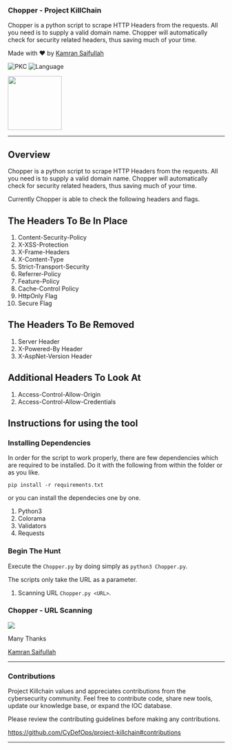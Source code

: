 ### Chopper - Project KillChain
Chopper is a python script to scrape HTTP Headers from the requests. All you need is to supply a valid domain name. Chopper will automatically check for security related headers, thus saving much of your time.

Made with :heart: by [Kamran Saifullah](https://linkedin.com/in/KamranSaifullah)

![PKC](https://img.shields.io/badge/Project-%20Killchain-357441)
![Language](https://img.shields.io/badge/Language-%20Python-357441?style=flat-square)

<img src="https://img1.wsimg.com/blobby/go/1cf5bcbc-aad3-42e4-a7e0-6c0149aec441/downloads/BG%20Gradient%20(2).png" width="125" height="125">

----
## Overview

Chopper is a python script to scrape HTTP Headers from the requests. All you need is to supply a valid domain name. Chopper will automatically check for security related headers, thus saving much of your time.

Currently Chopper is able to check the following headers and flags.

## The Headers To Be In Place

1. Content-Security-Policy 
2. X-XSS-Protection
3. X-Frame-Headers
4. X-Content-Type
5. Strict-Transport-Security
6. Referrer-Policy
7. Feature-Policy
8. Cache-Control Policy
9. HttpOnly Flag
10. Secure Flag

## The Headers To Be Removed

1. Server Header 
2. X-Powered-By Header
3. X-AspNet-Version Header

## Additional Headers To Look At

1. Access-Control-Allow-Origin
2. Access-Control-Allow-Credentials


## Instructions for using the tool

### Installing Dependencies
In order for the script to work properly, there are few dependencies which are required to be installed. Do it with the following from within the folder or as you like. 

```pip install -r requirements.txt```

or you can install the dependecies one by one. 

1. Python3
2. Colorama
3. Validators
4. Requests

### Begin The Hunt

Execute the `Chopper.py` by doing simply as 
```python3 Chopper.py```. 

The scripts only take the URL as a parameter.

1. Scanning URL `Chopper.py <URL>`.

### Chopper - URL Scanning

![](https://raw.githubusercontent.com/deFr0ggy/deFr0ggy.github.io/master/assets/chopper.png)

Many Thanks

[Kamran Saifullah](https://linkedin.com/in/KamranSaifullah)

----

### Contributions
Project Killchain values and appreciates contributions from the cybersecurity community. Feel free to contribute code, share new tools, update our knowledge base, or expand the IOC database. 

Please review the contributing guidelines before making any contributions.

https://github.com/CyDefOps/project-killchain#contributions

----